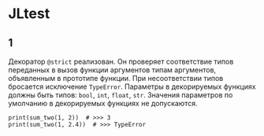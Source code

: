 # JLtest

## 1 
Декоратор `@strict` реализован. Он проверяет соответствие типов переданных в вызов функции аргументов типам аргументов, объявленным в прототипе функции. При несоответствии типов бросается исключение `TypeError`. Параметры в декорируемых функциях должны быть типов: `bool`, `int`, `float`, `str`. Значения параметров по умолчанию в декорируемых функциях не допускаются.

```python3
print(sum_two(1, 2))  # >>> 3
print(sum_two(1, 2.4))  # >>> TypeError
```


